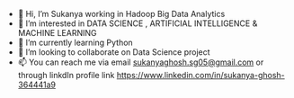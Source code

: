 - 👋 Hi, I’m Sukanya working in Hadoop Big Data Analytics
- 👀 I’m interested in DATA SCIENCE , ARTIFICIAL INTELLIGENCE & MACHINE LEARNING
- 🌱 I’m currently learning Python
- 💞️ I’m looking to collaborate on Data Science project
- 📫 You can reach me via email sukanyaghosh.sg05@gmail.com or through linkdIn profile link https://www.linkedin.com/in/sukanya-ghosh-364441a9

<!---
Sukanya004/Sukanya004 is a ✨ special ✨ repository because its `README.md` (this file) appears on your GitHub profile.
You can click the Preview link to take a look at your changes.
--->
